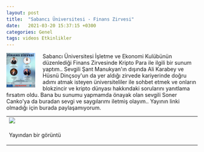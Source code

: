 ```yaml
---
layout: post
title:  "Sabancı Üniversitesi - Finans Zirvesi"
date:   2021-03-20 15:37:15 +0300
categories: Genel
tags: videos Etkinlikler
---
```


<img align="left" src="/assets/sabanci_finans_zirvesi_toplu_800.jpg" style="width:15%; padding-right:20px"> Sabancı Üniversitesi İşletme ve Ekonomi Kulübünün düzenlediği Finans Zirvesinde Kripto Para ile ilgili bir sunum yaptım.. Sevgili Şant Manukyan'ın dışında Ali Karabey ve Hüsnü Dinçsoy'un da yer aldığı zirvede kariyerinde doğru adımı atmak isteyen üniversiteliler ile sohbet etmek ve onların blokzincir ve kripto dünyası hakkındaki sorularını yanıtlama fırsatım oldu. Bana bu sunumu yapmamda önayak olan sevgili Soner Canko'ya da buradan sevgi ve saygılarımı iletmiş olayım.. Yayının linki olmadığı için burada paylaşamıyorum. 
&nbsp;


<table><tr><td style="width:15%">
<img src="/assets/sabanci_finans_zirvesİ_tek_800.jpg">
</td>
</tr>
<tr><td style="width:15%; vertical-align:top">
<p>
Yayından bir görüntü 
</p></td>
</tr> 
</table>
